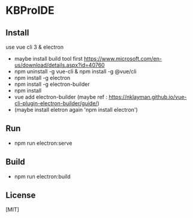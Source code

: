 
# KBProIDE

## Install
use vue cli 3 & electron
- maybe install build tool first https://www.microsoft.com/en-us/download/details.aspx?id=40760
- npm uninstall -g vue-cli & npm install -g @vue/cli
- npm install -g electron
- npm install -g electron-builder
- npm install
- vue add electron-builder (maybe ref : https://nklayman.github.io/vue-cli-plugin-electron-builder/guide/)
- (maybe install eletron again 'npm install electron')
## Run
- npm run electron:serve

## Build
- npm run electron:build

## License

[MIT]
